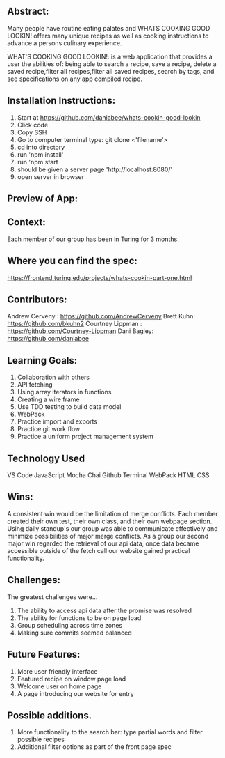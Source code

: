 ## Abstract:
Many people have routine eating palates and WHATS COOKING GOOD LOOKIN! offers many unique recipes as well as cooking instructions to advance a persons culinary experience. 

WHAT'S COOKING GOOD LOOKIN!: is a web application that provides a user the abilities of: being able to search a recipe, save a recipe, delete a saved recipe,filter all recipes,filter all saved recipes, search by tags, and see specifications on any app compiled recipe. 

## Installation Instructions:
1. Start at https://github.com/daniabee/whats-cookin-good-lookin
2. Click code
3. Copy SSH 
4. Go to computer terminal type: git clone <'filename'>
5. cd into directory 
6. run 'npm install'
7. run 'npm start
8. should be given a server page 'http://localhost:8080/'
9. open server in browser  


## Preview of App:

## Context:
Each member of our group has been in Turing for 3 months. 

## Where you can find the spec:
https://frontend.turing.edu/projects/whats-cookin-part-one.html

## Contributors:
Andrew Cerveny : https://github.com/AndrewCerveny
Brett Kuhn: https://github.com/bkuhn2
Courtney Lippman : https://github.com/Courtney-Lippman
Dani Bagley: https://github.com/daniabee

## Learning Goals:
1. Collaboration with others 
2. API fetching
3. Using array iterators in functions 
4. Creating a wire frame
5. Use TDD testing to build data model
6. WebPack 
7. Practice import and exports
8. Practice git work flow 
9. Practice a uniform project management system

## Technology Used
VS Code
JavaScript
Mocha
Chai
Github
Terminal
WebPack
HTML
CSS
## Wins:
A consistent win would be the limitation of merge conflicts. Each member created their own test, their own class, and their own webpage section. Using daily standup's our group was able to communicate effectively and minimize possibilities of major merge conflicts. As a group our second major win regarded the retrieval of our api data, once data became accessible outside of the fetch call our website gained practical functionality. 

## Challenges:
The greatest challenges were...

1. The ability to access api data after the promise was resolved 
2. The ability for functions to be on page load  
3. Group scheduling across time zones
4. Making sure commits seemed balanced 

## Future Features:
1. More user friendly interface
2. Featured recipe on window page load
3. Welcome user on home page
4. A page introducing our website for entry

 
## Possible additions.
1. More functionality to the search bar:  type partial words and filter possible recipes 
2. Additional filter options as part of the front page spec 
